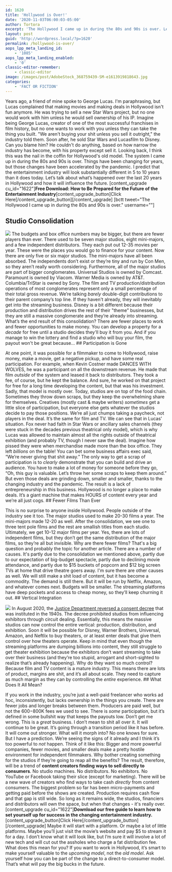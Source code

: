 ```yaml
---
id: 1620
title: 'Hollywood is Over!'
date: '2020-11-03T06:00:03-05:00'
author: Tortora
excerpt: 'The Hollywood I came up in during the 80s and 90s is over. Let’s talk about what’s happened over the last 20 years and how it will influence the future.'
layout: post
guid: 'http://wordpress.local/?p=1620'
permalink: /hollywood-is-over/
aops_lpp_meta_landing_id:
    - '1085'
aops_lpp_meta_landing_enabled:
    - '0'
classic-editor-remember:
    - classic-editor
image: /images/post/AdobeStock_368759439-SM-e1613919818643.jpg
categories:
    - 'FACT OR FICTION'
---
```


Years ago, a friend of mine spoke to George Lucas. I'm paraphrasing, but Lucas complained that making movies and making deals in Hollywood isn't fun anymore. He was trying to sell a new Star Wars project, but no one would work with him unless he would sell ownership of his IP. Imagine being George Lucas, creator of one of the most successful franchises in film history, but no one wants to work with you unless they can take the thing you built. "We aren't buying your shit unless you sell it outright," the industry told them. Soon after, he sold Star Wars and Lucasfilm to Disney. Can you blame him? He couldn't do anything, based on how narrow the industry has become, with his property except sell it. Looking back, I think this was the nail in the coffin for Hollywood's old model. The system I came up in during the 80s and 90s is over. Things have been changing for years, but those changes have been accelerated by the pandemic. I predict that the entertainment industry will look substantially different in 5 to 10 years than it does today. Let’s talk about what’s happened over the last 20 years in Hollywood and how it will influence the future. \[content\_upgrade cu\_id="1622"\]**Free Download: How to Be Prepared for the Future of the Entertainment Industry**\[content\_upgrade\_button\]Click Here\[/content\_upgrade\_button\]\[/content\_upgrade\] \[bctt tweet="The Hollywood I came up in during the 80s and 90s is over." username=""\]

## Studio Consolidation

 ![](http://wordpress.local/wp-content/uploads/2020/10/AdobeStock_355083527-SM.jpg) The budgets and box office numbers may be bigger, but there are fewer players than ever. There used to be seven major studios, eight mini-majors, and a few independent distributors. They each put out 12-35 movies per year. These were the places you would go to finance for your content. Now there are only five or six major studios. The mini-majors have all been absorbed. The independents don’t exist or they’re tiny and run by Con Men, so they aren’t really worth considering. Furthermore, all of the major studios are part of bigger conglomerates. Universal Studios is owned by Comcast. Paramount is owned by Viacom. Warner Media is owned by AT&amp;T. Columbia/TriStar is owned by Sony. The film and TV production/distribution operations of most conglomerates represent only a small percentage of their total gross revenue. We’re talking *barely* double-digit contributions to their parent company’s top line. If they haven't already, they will inevitably get into the streaming business. Disney is a bit different because their production and distribution drives the rest of their "theme" businesses, but they are still a massive conglomerate and they’re already into streaming. What’s the end result of this consolidation? There are fewer places to work and fewer opportunities to make money. You can develop a property for a *decade* for free until a studio decides they'll buy it from you. And if you manage to win the lottery and find a studio who will buy your film, the payout won't be great because... ## Participation is Gone

 At one point, it was possible for a filmmaker to come to Hollywood, raise money, make a movie, get a negative pickup, and have some real participation. For example, when Kevin Costner made DANCES WITH WOLVES, he was a participant on all the downstream revenue. He made that film *outside* of the system and leased it back to distributors. They took a fee, of course, but he kept the balance. And sure, he worked on that project for free for a long time developing the content, but that was his investment. Sadly, that model is mostly over. Today, studios are on top of the food chain. Sometimes they throw down scraps, but they keep the overwhelming share for themselves. Creatives (mostly cast &amp; maybe writers) *sometimes* get a little slice of participation, but everyone else gets whatever the studios decide to pay those positions. We’re all just chumps taking a paycheck, not players in the deal. It’s the same for film and TV. We can see that in Lucas’ situation. Fox never had faith in Star Wars or ancillary sales channels (they were stuck in the decades previous theatrical only model), which is why Lucas was allowed to maintain almost all the rights outside of theatrical exhibition (and probably TV, though I never saw the deal). Imagine how pissed they were when merchandise made more than the box office. They left *billions* on the table! You can bet some business affairs exec said, “We’re never giving that shit away.” The only way to get a scrap of participation is to *clearly* demonstrate that you can build and drive an audience. You have to make a lot of money for someone before they go, “Oh, this guy is valuable. Let’s throw her some scraps to keep them around.” But even those deals are grinding down, smaller and smaller, thanks to the changing industry and the pandemic. The result is a lack of entrepreneurship in this business. Hollywood is no longer a place to make deals. It’s a giant machine that makes HOURS of content every year and we’re all just cogs. ## Fewer Films Than Ever

 This is no surprise to anyone inside Hollywood. People outside of the industry see it too. The major studios used to make 20-30 films a year. The mini-majors made 12-20 as well. After the consolidation, we see one to three tent pole films and the rest are smallish titles from each studio. Ultimately, we get 10-12 major films per year. Yes, there are lots of independent films, but they don’t get the same distribution of the major films, so they’re all but invisible. Why are there fewer films? That's a big question and probably the topic for another article. There are a number of causes. It's partly due to the consolidation we mentioned above, partly due to our expectation of big-budget spectacle, partly due to declining movie attendance, and partly due to $15 buckets of popcorn and $12 big screen TVs at home that drive theatre goers away. I'm sure there are other causes as well. We will still make a shit load of content, but it has become a commodity. The demand is still there. But it will be run by Netflix, Amazon, and whatever comes next. Budgets will be smaller. The streaming platforms have deep pockets and access to cheap money, so they’ll keep churning it out. ## Vertical Integration

 ![](http://wordpress.local/wp-content/uploads/2020/10/AdobeStock_47596288-SM.jpg) In August 2020, the [Justice Department reversed a consent decree](https://deadline.com/2020/08/paramount-consent-decrees-justice-department-2-1203007221/) that was instituted in the 1940s. The decree prohibited studios from influencing exhibitors through circuit dealing. Essentially, this means the massive studios can now control the entire vertical: production, distribution, and exhibition. Soon it will be possible for Disney, Warner Brothers, Universal, Amazon, and Neftlix to buy theaters, or at least enter deals that give them control over how theaters operate. Keep in mind that even though the streaming platforms are dumping billions into content, they still struggle to get theater exhibition because the exhibitors don’t want streaming to take over their business (and they’re too stupid, arrogant and short-sighted to realize that’s already happening). Why do they want so much control? Because film and TV content is a mature industry. This means there are lots of product, margins are shit, and it’s all about scale. They need to capture as much margin as they can by controlling the *entire* experience. ## What Does It All Mean?

 If you work in the industry, you’re just a well-paid freelancer who works ad hoc, inconsistently, but lacks ownership in the things you create. There are fewer jobs and longer breaks between them. Producers are paid well, but not the $600-$800K fees we used to see. There is *some* participation, but it’s defined in some bullshit way that keeps the payouts low. Don’t get me wrong. This is a *great* business. I don’t mean to shit all over it. It will continue to be great. It’s going through a transition period like it has before. It will come out stronger. What will it morph into? No one knows for sure. But I have a prediction. We’re seeing the signs of it already and I think it’s too powerful to *not* happen. Think of it like this: Bigger and more powerful companies, fewer movies, and smaller deals make a pretty hostile environment for independent filmmakers. Why bother creating something for the studios if they’re going to reap all the benefits? The result, therefore, will be a trend of **content creators finding ways to sell directly to consumers**. No studio machines. No distributors. No exhibitors. No YouTube or Facebook taking their slice (except for marketing). There will be a new wave of creators who find ways to take cash *directly* from content consumers. The biggest problem so far has been micro-payments and getting paid before the shows are created. Production requires cash flow and that gap is still wide. So long as it remains wide, the studios, financiers and distributors will own the space, but when that changes - it's really over. \[content\_upgrade cu\_id="1622"\]**Download our free guide to learn how to set yourself up for success in the changing entertainment industry.**\[content\_upgrade\_button\]Click Here\[/content\_upgrade\_button\]\[/content\_upgrade\] Maybe it will start with a platform. Or maybe a lot of little platforms. Maybe you’ll just visit the movie’s website and pay $5 to stream it for a day. I don’t know what it will look like, but I’m sure it will involve a lot of new tech and will cut out the assholes who charge a fat distribution fee. What does this mean for you? If you want to work in Hollywood, it’s smart to make yourself valuable to the *upcoming model*, not the *old model*. Ask yourself how you can be part of the change to a direct-to-consumer model. That’s what will pay the big bucks in the future.